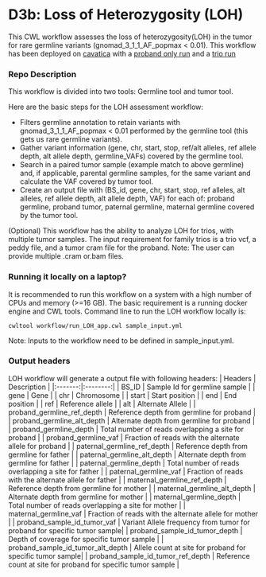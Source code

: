 # D3b: Loss of Heterozygosity (LOH)

This CWL workflow assesses the loss of heterozygosity(LOH) in the tumor for rare germline variants (gnomad_3_1_1_AF_popmax < 0.01). This workflow has been deployed on [cavatica](https://cavatica.sbgenomics.com/u/d3b-bixu/tumor-loh-dev/apps/Loss_of_Heterozygosity) with a [proband only run](https://cavatica.sbgenomics.com/u/d3b-bixu/tumor-loh-dev/tasks/522d128a-2195-4c9c-8339-1709da16821d/) and a [trio run](https://cavatica.sbgenomics.com/u/d3b-bixu/tumor-loh-dev/tasks/d7f6b667-35ef-46a7-a666-970a78ef3175/)

### Repo Description

This workflow is divided into two tools: Germline tool and tumor tool.

Here are the basic steps for the LOH assessment workflow:

* Filters germline annotation to retain variants with gnomad_3_1_1_AF_popmax < 0.01 performed by the germline tool (this gets us rare germline variants).
* Gather variant information (gene, chr, start, stop, ref/alt alleles, ref allele depth, alt allele depth, germline_VAFs) covered by the germline tool.
* Search in a paired tumor sample (example match to above germline) and, if applicable, parental germline samples, for the same variant and calculate the VAF covered by tumor tool.
* Create an output file with (BS_id, gene, chr, start, stop, ref alleles, alt alleles, ref allele depth, alt allele depth, VAF) for each of: proband germline, proband tumor, paternal germline, maternal germline covered by the tumor tool.


(Optional) This workflow has the ability to analyze LOH for trios, with multiple tumor samples. The input requirement for family trios is a trio vcf, a peddy file, and a tumor cram file for the proband. Note: The user can provide multiple .cram or.bam files.


### Running it locally on a laptop?


It is recommended to run this workflow on a system with a high number of CPUs and memory (>=16 GB). The basic requirement is a running docker engine and CWL tools. Command line to run the LOH workflow locally is:

```
cwltool workflow/run_LOH_app.cwl sample_input.yml
```
Note: Inputs to the workflow need to be defined in sample_input.yml.

### Output headers

LOH workflow will generate a output file with following headers:
| Headers | Description | 
|:-------:|:--------:|
| BS_ID | Sample Id for germline sample | 
| gene | Gene |
| chr | Chromosome |
| start | Start position |
| end | End position |
| ref | Reference allele |
| alt | Alternate Allele |
| proband_germline_ref_depth | Reference depth from germline for proband |
| proband_germline_alt_depth | Alternate depth from germline for proband |
| proband_germline_depth | Total number of reads overlapping a site for proband  |
| proband_germline_vaf | Fraction of reads with the alternate allele for proband |
| paternal_germline_ref_depth | Reference depth from germline for father |
| paternal_germline_alt_depth | Alternate depth from germline for father |
| paternal_germline_depth | Total number of reads overlapping a site for father |
| paternal_germline_vaf | Fraction of reads with the alternate allele for father |
| maternal_germline_ref_depth | Reference depth from germline for mother |
| maternal_germline_alt_depth | Alternate depth from germline for mother |
| maternal_germline_depth | Total number of reads overlapping a site for mother  |
| maternal_germline_vaf | Fraction of reads with the alternate allele for mother |
| proband_sample_id_tumor_vaf | Variant Allele frequency from tumor for proband for specific tumor sample|
| proband_sample_id_tumor_depth | Depth of coverage for specific tumor sample | 
| proband_sample_id_tumor_alt_depth | Allele count at site for proband for specific tumor sample|
| proband_sample_id_tumor_ref_depth | Reference count at site for proband for specific tumor sample |